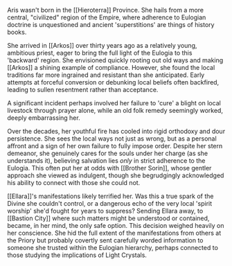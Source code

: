 Aris wasn't born in the [[Hieroterra]] Province. She hails from a more central, "civilized" region of the Empire, where adherence to Eulogian doctrine is unquestioned and ancient 'superstitions' are things of history books. 

She arrived in [[Arkos]] over thirty years ago as a relatively young, ambitious priest, eager to bring the full light of the Eulogia to this 'backward' region. She envisioned quickly rooting out old ways and making [[Arkos]] a shining example of compliance. However, she found the local traditions far more ingrained and resistant than she anticipated. Early attempts at forceful conversion or debunking local beliefs often backfired, leading to sullen resentment rather than acceptance. 

A significant incident perhaps involved her failure to 'cure' a blight on local livestock through prayer alone, while an old folk remedy seemingly worked, deeply embarrassing her. 

Over the decades, her youthful fire has cooled into rigid orthodoxy and dour persistence. She sees the local ways not just as wrong, but as a personal affront and a sign of her own failure to fully impose order. Despite her stern demeanor, she genuinely cares for the souls under her charge (as she understands it), believing salvation lies _only_ in strict adherence to the Eulogia. This often put her at odds with [[Brother Sorin]], whose gentler approach she viewed as indulgent, though she begrudgingly acknowledged his ability to connect with those she could not.

[[Ellara]]'s manifestations likely terrified her. Was this a true spark of the Divine she couldn't control, or a dangerous echo of the very local 'spirit worship' she'd fought for years to suppress? Sending Ellara away, to [[Bastion City]] where such matters might be understood or contained, became, in her mind, the only safe option. This decision weighed heavily on her conscience. She hid the full extent of the manifestations from others at the Priory but probably covertly sent carefully worded information to someone she trusted within the Eulogian hierarchy, perhaps connected to those studying the implications of Light Crystals.